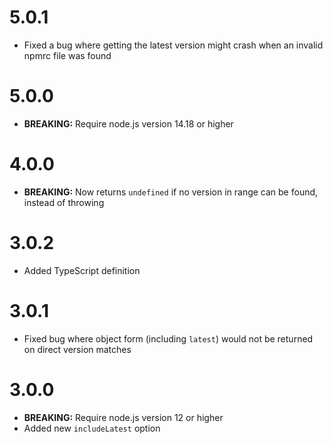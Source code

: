 # 5.0.1

- Fixed a bug where getting the latest version might crash when an invalid npmrc file was found

# 5.0.0

- **BREAKING:** Require node.js version 14.18 or higher

# 4.0.0

- **BREAKING:** Now returns `undefined` if no version in range can be found, instead of throwing

# 3.0.2

- Added TypeScript definition

# 3.0.1

- Fixed bug where object form (including `latest`) would not be returned on direct version matches

# 3.0.0

- **BREAKING:** Require node.js version 12 or higher
- Added new `includeLatest` option
